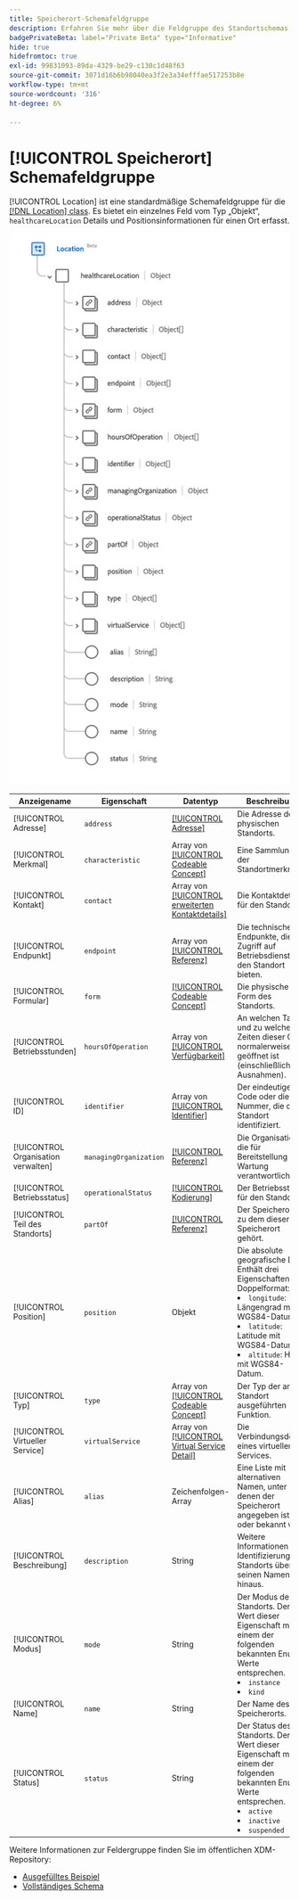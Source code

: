 ```yaml
---
title: Speicherort-Schemafeldgruppe
description: Erfahren Sie mehr über die Feldgruppe des Standortschemas.
badgePrivateBeta: label="Private Beta" type="Informative"
hide: true
hidefromtoc: true
exl-id: 99831093-89da-4329-be29-c130c1d48f63
source-git-commit: 3071d16b6b98040ea3f2e3a34efffae517253b8e
workflow-type: tm+mt
source-wordcount: '316'
ht-degree: 6%

---
```


# [!UICONTROL Speicherort] Schemafeldgruppe

[!UICONTROL Location] ist eine standardmäßige Schemafeldgruppe für die [[!DNL Location] class](../classes/location.md). Es bietet ein einzelnes Feld vom Typ „Objekt“, `healthcareLocation` Details und Positionsinformationen für einen Ort erfasst.

![Feldergruppenstruktur](../../../images/healthcare/field-groups/location.png)

| Anzeigename | Eigenschaft | Datentyp | Beschreibung |
| --- | --- | --- | --- |
| [!UICONTROL Adresse] | `address` | [[!UICONTROL Adresse]](../data-types/address.md) | Die Adresse des physischen Standorts. |
| [!UICONTROL Merkmal] | `characteristic` | Array von [[!UICONTROL Codeable Concept]](../data-types/codeable-concept.md) | Eine Sammlung der Standortmerkmale. |
| [!UICONTROL Kontakt] | `contact` | Array von [[!UICONTROL erweiterten Kontaktdetails]](../data-types/extended-contact-detail.md) | Die Kontaktdetails für den Standort. |
| [!UICONTROL Endpunkt] | `endpoint` | Array von [[!UICONTROL Referenz]](../data-types/reference.md) | Die technischen Endpunkte, die Zugriff auf Betriebsdienste für den Standort bieten. |
| [!UICONTROL Formular] | `form` | [[!UICONTROL Codeable Concept]](../data-types/codeable-concept.md) | Die physische Form des Standorts. |
| [!UICONTROL Betriebsstunden] | `hoursOfOperation` | Array von [[!UICONTROL Verfügbarkeit]](../data-types/availability.md) | An welchen Tagen und zu welchen Zeiten dieser Ort normalerweise geöffnet ist (einschließlich Ausnahmen). |
| [!UICONTROL ID] | `identifier` | Array von [[!UICONTROL Identifier]](../data-types/identifier.md) | Der eindeutige Code oder die Nummer, die den Standort identifiziert. |
| [!UICONTROL Organisation verwalten] | `managingOrganization` | [[!UICONTROL Referenz]](../data-types/reference.md) | Die Organisation, die für Bereitstellung und Wartung verantwortlich ist. |
| [!UICONTROL Betriebsstatus] | `operationalStatus` | [[!UICONTROL Kodierung]](../data-types/coding.md) | Der Betriebsstatus für den Standort. |
| [!UICONTROL Teil des Standorts] | `partOf` | [[!UICONTROL Referenz]](../data-types/reference.md) | Der Speicherort, zu dem dieser Speicherort gehört. |
| [!UICONTROL Position] | `position` | Objekt | Die absolute geografische Lage. Enthält drei Eigenschaften im Doppelformat: <li>`longitude`: Längengrad mit WGS84-Datum</li> <li>`latitude`: Latitude mit WGS84-Datum.</li> <li>`altitude`: Höhe mit WGS84-Datum.</li> |
| [!UICONTROL Typ] | `type` | Array von [[!UICONTROL Codeable Concept]](../data-types/codeable-concept.md) | Der Typ der am Standort ausgeführten Funktion. |
| [!UICONTROL Virtueller Service] | `virtualService` | Array von [[!UICONTROL Virtual Service Detail]](../data-types/virtual-service-detail.md) | Die Verbindungsdetails eines virtuellen Services. |
| [!UICONTROL Alias] | `alias` | Zeichenfolgen-Array | Eine Liste mit alternativen Namen, unter denen der Speicherort angegeben ist oder bekannt war. |
| [!UICONTROL Beschreibung] | `description` | String | Weitere Informationen zur Identifizierung des Standorts über seinen Namen hinaus. |
| [!UICONTROL Modus] | `mode` | String | Der Modus des Standorts. Der Wert dieser Eigenschaft muss einem der folgenden bekannten Enum-Werte entsprechen. <li> `instance` </li> <li> `kind` </li> |
| [!UICONTROL Name] | `name` | String | Der Name des Speicherorts. |
| [!UICONTROL Status] | `status` | String | Der Status des Standorts. Der Wert dieser Eigenschaft muss einem der folgenden bekannten Enum-Werte entsprechen. <li> `active` </li> <li> `inactive` </li> <li> `suspended` </li> |

Weitere Informationen zur Feldergruppe finden Sie im öffentlichen XDM-Repository:

* [Ausgefülltes Beispiel](https://github.com/adobe/xdm/blob/master/extensions/industry/healthcare/fhir/fieldgroups/location.example.1.json)
* [Vollständiges Schema](https://github.com/adobe/xdm/blob/master/extensions/industry/healthcare/fhir/fieldgroups/location.schema.json)

